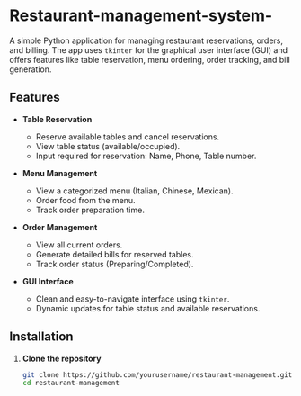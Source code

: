 # Restaurant-management-system-

A simple Python application for managing restaurant reservations, orders, and billing. The app uses `tkinter` for the graphical user interface (GUI) and offers features like table reservation, menu ordering, order tracking, and bill generation.

## Features

- **Table Reservation**  
  - Reserve available tables and cancel reservations.
  - View table status (available/occupied).
  - Input required for reservation: Name, Phone, Table number.

- **Menu Management**  
  - View a categorized menu (Italian, Chinese, Mexican).
  - Order food from the menu.
  - Track order preparation time.

- **Order Management**  
  - View all current orders.
  - Generate detailed bills for reserved tables.
  - Track order status (Preparing/Completed).

- **GUI Interface**  
  - Clean and easy-to-navigate interface using `tkinter`.
  - Dynamic updates for table status and available reservations.

## Installation

1. **Clone the repository**  
   ```bash
   git clone https://github.com/yourusername/restaurant-management.git
   cd restaurant-management
